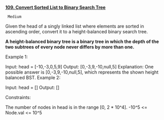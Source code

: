 [**109. Convert Sorted List to Binary Search Tree**](https://leetcode.com/problems/convert-sorted-list-to-binary-search-tree/description/)

     Medium
  
     
Given the head of a singly linked list where elements are sorted in ascending order, 
convert it to a height-balanced binary search tree.

**A height-balanced binary tree is a binary tree in which the depth of the two subtrees of every node never differs by more than one.**

Example 1:


Input: head = [-10,-3,0,5,9]
Output: [0,-3,9,-10,null,5]
Explanation: One possible answer is [0,-3,9,-10,null,5], which represents the shown height balanced BST.
Example 2:

Input: head = []
Output: []


Constraints:

The number of nodes in head is in the range [0, 2 * 10^4].
-10^5 <= Node.val <= 10^5
